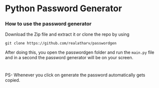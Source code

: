 # Python Password Generator    

<h3> How to use the password generator </h3>

Download the Zip file and extract it or clone the repo by using 

``git clone https://github.com/realatharv/passwordgen``

After doing this, you open the passwordgen folder and run the ``main.py`` file and in a second the password generator will be on your screen.

# 

PS- Whenever you click on generate the password automatically gets copied.

